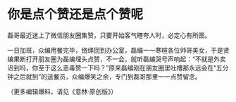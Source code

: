 # 你是点个赞还是点个赞呢

磊哥最近迷上了微信朋友圈集赞，只要开始客气瞎夸人时，必定心有所图。 

一日加班，众编用餐完毕，络绎回到办公室，磊编一一寒暄各位帅哥美女，于是贤编果断打开朋友圈为磊编埋头点赞，不一会，就听磊编哭号声响起：“不就是外卖迟到吗，你至于这么恶毒赞一下吗？”原来磊编刚在朋友圈里吐槽那永远会在“五分钟之后就到”的送餐员，众编爆笑之余，专门到磊哥那里一一点赞留念。 

（更多编辑爆料，请见《意林·原创版》）